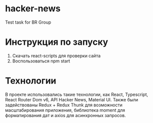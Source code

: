 # hacker-news
Test task for BR Group
# Инструкция по запуску
1. Скачать react-scripts для проверки сайта
2. Воспользоваться npm start
# Технологии
В проекте использовались такие технологии, как React, Typescript, React Router Dom v6, API Hacker News, Material UI. Также были задействованы Redux + Redux Thunk для возможности масштабирования приложения, библиотека moment для форматирования дат и axios для асинхронных запросов.